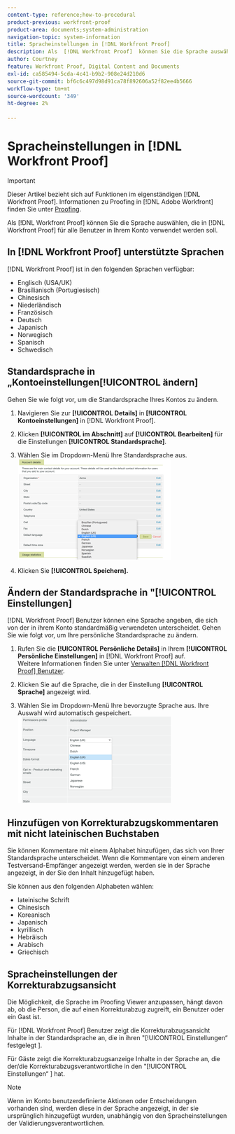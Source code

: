 ```yaml
---
content-type: reference;how-to-procedural
product-previous: workfront-proof
product-area: documents;system-administration
navigation-topic: system-information
title: Spracheinstellungen in [!DNL Workfront Proof]
description: Als  [!DNL Workfront Proof]  können Sie die Sprache auswählen, die für  [!DNL Workfront Proof]  Benutzer in Ihrem Konto verwendet werden soll.
author: Courtney
feature: Workfront Proof, Digital Content and Documents
exl-id: ca585494-5cda-4c41-b9b2-908e24d210d6
source-git-commit: bf6c6c497d98d91ca78f892606a52f82ee4b5666
workflow-type: tm+mt
source-wordcount: '349'
ht-degree: 2%

---
```


# Spracheinstellungen in [!DNL Workfront Proof]

>[!IMPORTANT]
>
>Dieser Artikel bezieht sich auf Funktionen im eigenständigen [!DNL Workfront Proof]. Informationen zu Proofing in [!DNL Adobe Workfront] finden Sie unter [Proofing](../../../review-and-approve-work/proofing/proofing.md).

Als [!DNL Workfront Proof] können Sie die Sprache auswählen, die in [!DNL Workfront Proof] für alle Benutzer in Ihrem Konto verwendet werden soll.

## In [!DNL Workfront Proof] unterstützte Sprachen

[!DNL Workfront Proof] ist in den folgenden Sprachen verfügbar:

* Englisch (USA/UK)
* Brasilianisch (Portugiesisch)
* Chinesisch
* Niederländisch
* Französisch
* Deutsch
* Japanisch
* Norwegisch
* Spanisch
* Schwedisch

## Standardsprache in „Kontoeinstellungen[!UICONTROL  ändern]

Gehen Sie wie folgt vor, um die Standardsprache Ihres Kontos zu ändern.

1. Navigieren Sie zur **[!UICONTROL Details]** in **[!UICONTROL Kontoeinstellungen]** in [!DNL Workfront Proof].

1. Klicken **[!UICONTROL im Abschnitt]** auf **[!UICONTROL Bearbeiten]** für die Einstellungen **[!UICONTROL Standardsprache]**.

1. Wählen Sie im Dropdown-Menü Ihre Standardsprache aus.\
   ![account_language_setting.png](assets/account-language-setting-350x230.png)

1. Klicken Sie **[!UICONTROL Speichern].**

## Ändern der Standardsprache in &quot;[!UICONTROL  Einstellungen]

[!DNL Workfront Proof] Benutzer können eine Sprache angeben, die sich von der in ihrem Konto standardmäßig verwendeten unterscheidet. Gehen Sie wie folgt vor, um Ihre persönliche Standardsprache zu ändern.

1. Rufen Sie die **[!UICONTROL Persönliche Details]** in Ihrem **[!UICONTROL Persönliche Einstellungen]** in [!DNL Workfront Proof] auf.\
   Weitere Informationen finden Sie unter [Verwalten [!DNL Workfront Proof] Benutzer](../../../workfront-proof/wp-acct-admin/account-settings/manage-wp-users.md).

1. Klicken Sie auf die Sprache, die in der Einstellung **[!UICONTROL Sprache]** angezeigt wird.
1. Wählen Sie im Dropdown-Menü Ihre bevorzugte Sprache aus. Ihre Auswahl wird automatisch gespeichert.\
   ![personal_language_setting.png](assets/personal-language-setting-350x197.png)

## Hinzufügen von Korrekturabzugskommentaren mit nicht lateinischen Buchstaben

Sie können Kommentare mit einem Alphabet hinzufügen, das sich von Ihrer Standardsprache unterscheidet. Wenn die Kommentare von einem anderen Testversand-Empfänger angezeigt werden, werden sie in der Sprache angezeigt, in der Sie den Inhalt hinzugefügt haben.

Sie können aus den folgenden Alphabeten wählen:

* lateinische Schrift
* Chinesisch
* Koreanisch
* Japanisch
* kyrillisch
* Hebräisch
* Arabisch
* Griechisch

## Spracheinstellungen der Korrekturabzugsansicht

Die Möglichkeit, die Sprache im Proofing Viewer anzupassen, hängt davon ab, ob die Person, die auf einen Korrekturabzug zugreift, ein Benutzer oder ein Gast ist.

Für [!DNL Workfront Proof] Benutzer zeigt die Korrekturabzugsansicht Inhalte in der Standardsprache an, die in ihren &quot;[!UICONTROL  Einstellungen“ festgelegt ].

Für Gäste zeigt die Korrekturabzugsanzeige Inhalte in der Sprache an, die der/die Korrekturabzugsverantwortliche in den &quot;[!UICONTROL  Einstellungen“ ] hat.

>[!NOTE]
>
>Wenn im Konto benutzerdefinierte Aktionen oder Entscheidungen vorhanden sind, werden diese in der Sprache angezeigt, in der sie ursprünglich hinzugefügt wurden, unabhängig von den Spracheinstellungen der Validierungsverantwortlichen.

